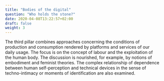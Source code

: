 ```yaml
---
title: "Bodies of the digital"
question: "Who holds the stone?"
date: 2020-04-08T13:22:57+02:00
draft: false
weight: 3
---
```


The third pillar combines approaches concerning the conditions of production and consumption rendered by platforms and services of our daily usage. The focus is on the concept of labour and the exploitation of the human body. The discussion is nourished, for example, by notions of embodiment and feminist theories. The complex relationship of dependence between human self-perception and technical devices in the sense of techno-intimacy or moments of identification are also examined.